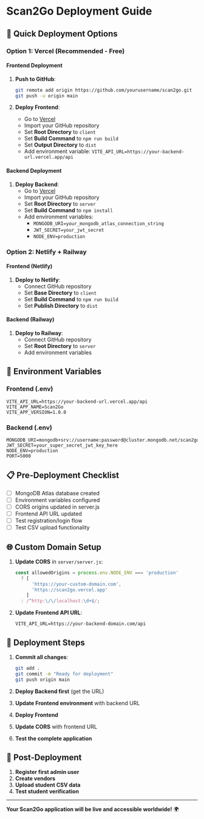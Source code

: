 # Scan2Go Deployment Guide

## 🚀 Quick Deployment Options

### Option 1: Vercel (Recommended - Free)

#### Frontend Deployment
1. **Push to GitHub**:
   ```bash
   git remote add origin https://github.com/yourusername/scan2go.git
   git push -u origin main
   ```

2. **Deploy Frontend**:
   - Go to [Vercel](https://vercel.com)
   - Import your GitHub repository
   - Set **Root Directory** to `client`
   - Set **Build Command** to `npm run build`
   - Set **Output Directory** to `dist`
   - Add environment variable: `VITE_API_URL=https://your-backend-url.vercel.app/api`

#### Backend Deployment
1. **Deploy Backend**:
   - Go to [Vercel](https://vercel.com)
   - Import your GitHub repository
   - Set **Root Directory** to `server`
   - Set **Build Command** to `npm install`
   - Add environment variables:
     - `MONGODB_URI=your_mongodb_atlas_connection_string`
     - `JWT_SECRET=your_jwt_secret`
     - `NODE_ENV=production`

### Option 2: Netlify + Railway

#### Frontend (Netlify)
1. **Deploy to Netlify**:
   - Connect GitHub repository
   - Set **Base Directory** to `client`
   - Set **Build Command** to `npm run build`
   - Set **Publish Directory** to `dist`

#### Backend (Railway)
1. **Deploy to Railway**:
   - Connect GitHub repository
   - Set **Root Directory** to `server`
   - Add environment variables

## 🔧 Environment Variables

### Frontend (.env)
```env
VITE_API_URL=https://your-backend-url.vercel.app/api
VITE_APP_NAME=Scan2Go
VITE_APP_VERSION=1.0.0
```

### Backend (.env)
```env
MONGODB_URI=mongodb+srv://username:password@cluster.mongodb.net/scan2go
JWT_SECRET=your_super_secret_jwt_key_here
NODE_ENV=production
PORT=5000
```

## 📋 Pre-Deployment Checklist

- [ ] MongoDB Atlas database created
- [ ] Environment variables configured
- [ ] CORS origins updated in server.js
- [ ] Frontend API URL updated
- [ ] Test registration/login flow
- [ ] Test CSV upload functionality

## 🌐 Custom Domain Setup

1. **Update CORS** in `server/server.js`:
   ```javascript
   const allowedOrigins = process.env.NODE_ENV === 'production' 
     ? [
         'https://your-custom-domain.com',
         'https://scan2go.vercel.app'
       ]
     : /^http:\/\/localhost:\d+$/;
   ```

2. **Update Frontend API URL**:
   ```env
   VITE_API_URL=https://your-backend-domain.com/api
   ```

## 🔄 Deployment Steps

1. **Commit all changes**:
   ```bash
   git add .
   git commit -m "Ready for deployment"
   git push origin main
   ```

2. **Deploy Backend first** (get the URL)

3. **Update Frontend environment** with backend URL

4. **Deploy Frontend**

5. **Update CORS** with frontend URL

6. **Test the complete application**

## 🎯 Post-Deployment

1. **Register first admin user**
2. **Create vendors**
3. **Upload student CSV data**
4. **Test student verification**

---

**Your Scan2Go application will be live and accessible worldwide!** 🌍
